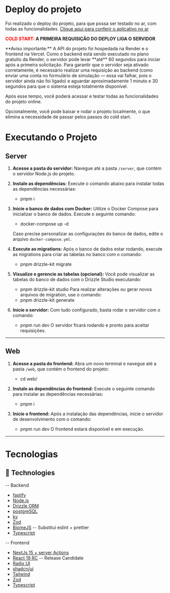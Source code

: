 # Deploy do projeto

Foi realizado o deploy do projeto, para que possa ser testado no ar, com todas as funcionalidades.
[Clique aqui para conferir o aplicativo no ar](https://lrfcodesteal.vercel.app/) 

<p><strong><span style="color: red;">COLD START:</span> A PRIMEIRA REQUISIÇÃO DO DEPLOY LIGA O SERVIDOR</strong></p>
**Aviso importante:** A API do projeto foi hospedada na Render e o frontend na Vercel. Como o backend está sendo executado no plano gratuito da Render, o servidor pode levar **até** 60 segundos para iniciar após a primeira solicitação. Para garantir que o servidor seja ativado corretamente, é necessário realizar uma requisição ao backend (como enviar uma conta no formulário de simulação — essa vai falhar, pois o servidor ainda não foi ligado) e aguardar aproximadamente 1 minuto e 30 segundos para que o sistema esteja totalmente disponível.

Após esse tempo, você poderá acessar e testar todas as funcionalidades do projeto online.

Opcionalmente, você pode baixar e rodar o projeto localmente, o que elimina a necessidade de passar pelos passos do cold start.


# Executando o Projeto

## Server

1. **Acesse a pasta do servidor:**
   Navegue até a pasta `/server`, que contém o servidor Node.js do projeto.

2. **Instale as dependências:**
   Execute o comando abaixo para instalar todas as dependências necessárias:
   - pnpm i

3. **Inicie o banco de dados com Docker:**
   Utilize o Docker Compose para inicializar o banco de dados. Execute o seguinte comando:
   - docker-compose up -d

   Caso precise personalizar as configurações do banco de dados, edite o arquivo `docker-compose.yml`.

4. **Execute as migrations:**
   Após o banco de dados estar rodando, execute as migrations para criar as tabelas no banco com o comando:
   - pnpm drizzle-kit migrate

5. **Visualize e gerencie as tabelas (opcional):**
   Você pode visualizar as tabelas do banco de dados com o Drizzle Studio executando:
   - pnpm drizzle-kit studio
   Para realizar alterações ou gerar novos arquivos de migration, use o comando:
   - pnpm drizzle-kit generate

6. **Inicie o servidor:**
   Com tudo configurado, basta rodar o servidor com o comando:
   - pnpm run dev
   O servidor ficará rodando e pronto para aceitar requisições.

---

## Web

1. **Acesse a pasta do frontend:**
   Abra um novo terminal e navegue até a pasta `/web`, que contém o frontend do projeto:
   - cd web/

2. **Instale as dependências do frontend:**
   Execute o seguinte comando para instalar as dependências necessárias:
   - pnpm i

3. **Inicie o frontend:**
   Após a instalação das dependências, inicie o servidor de desenvolvimento com o comando:
   - pnpm run dev
   O frontend estará disponível e em execução.

--- 

#  Tecnologias


## 🚀 Technologies

-- Backend
     
- [fastify](https://fastify.dev/)
- [Node.js](https://nodejs.org/pt)
- [Drizzle ORM](https://orm.drizzle.team/) 
- [postgreSQL](https://www.postgresql.org/)    
- [ky](https://github.com/sindresorhus/ky) 
- [Zod](https://github.com/colinhacks/zod)
- [BiomeJS](https://biomejs.dev/pt-br/) -- Substitui eslint + prettier
- [Typescript](https://www.typescriptlang.org/)
 

 -- Frontend
 
- [NextJs 15 + server Actions](https://nextjs.org/)
- [React 19 RC](https://react.dev/)  -- Release Candidate
- [Radix UI](https://www.radix-ui.com/)  
- [shadcn/ui](https://ui.shadcn.com/)
- [Tailwind](https://tailwindcss.com/) 
- [Zod](https://github.com/colinhacks/zod)
- [Typescript](https://www.typescriptlang.org/)
